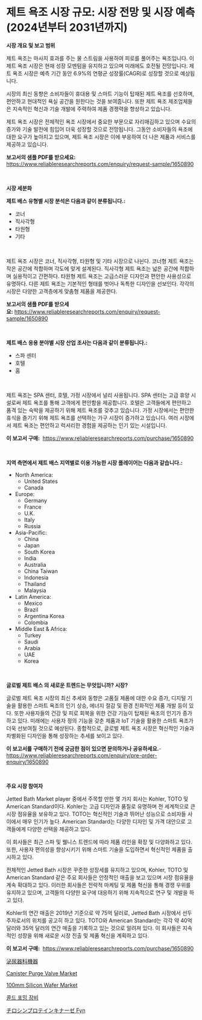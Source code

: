 <p><h1>제트 욕조 시장 규모: 시장 전망 및 시장 예측 (2024년부터 2031년까지)</h1></p><p><strong>시장 개요 및 보고 범위</strong></p>
<p><p>제트 욕조는 마사지 효과를 주는 물 스트림을 사용하여 피로를 풀어주는 욕조입니다. 이 제트 욕조 시장은 현재 성장 모멘텀을 유지하고 있으며 미래에도 호전될 전망입니다. 제트 욕조 시장은 예측 기간 동안 6.9%의 연평균 성장률(CAGR)로 성장할 것으로 예상됩니다. </p><p>시장의 최신 동향은 소비자들이 휴대용 및 스마트 기능이 탑재된 제트 욕조를 선호하며, 편안하고 현대적인 욕실 공간을 원한다는 것을 보여줍니다. 또한 제트 욕조 제조업체들은 지속적인 혁신과 기술 개발에 주력하여 제품 경쟁력을 향상하고 있습니다.</p><p>제트 욕조 시장은 전체적인 욕조 시장에서 중요한 부문으로 자리매김하고 있으며 수요의 증가와 기술 발전에 힘입어 더욱 성장할 것으로 전망됩니다. 그동안 소비자들의 욕조에 대한 요구가 높아지고 있으며, 제트 욕조 시장은 이에 부응하여 더 나은 제품과 서비스를 제공하고 있습니다.</p></p>
<p><strong>보고서의 샘플 PDF를 받으세요:</strong> <a href="https://www.reliableresearchreports.com/enquiry/request-sample/1650890">https://www.reliableresearchreports.com/enquiry/request-sample/1650890</a></p>
<p>&nbsp;</p>
<p><strong>시장 세분화</strong></p>
<p><strong>제트 배스 유형별 시장 분석은 다음과 같이 분류됩니다.:</strong></p>
<p><ul><li>코너</li><li>직사각형</li><li>타원형</li><li>기타</li></ul></p>
<p>&nbsp;</p>
<p><p>제트 욕조 시장은 코너, 직사각형, 타원형 및 기타 시장으로 나뉜다. 코너형 제트 욕조는 작은 공간에 적합하며 각도에 맞게 설계된다. 직사각형 제트 욕조는 넓은 공간에 적합하며 실용적이고 간편하다. 타원형 제트 욕조는 고급스러운 디자인과 편안한 사용성으로 유명하다. 다른 제트 욕조는 기본적인 형태를 벗어나 독특한 디자인을 선보인다. 각각의 시장은 다양한 고객층에게 맞춤형 제품을 제공한다.</p></p>
<p><strong>보고서의 샘플 PDF를 받으세요:</strong>&nbsp;<a href="https://www.reliableresearchreports.com/enquiry/request-sample/1650890">https://www.reliableresearchreports.com/enquiry/request-sample/1650890</a></p>
<p>&nbsp;</p>
<p><strong> 제트 배스 응용 분야별 시장 산업 조사는 다음과 같이 분류됩니다.:</strong></p>
<p><ul><li>스파 센터</li><li>호텔</li><li>홈</li></ul></p>
<p>&nbsp;</p>
<p><p>제트 욕조는 SPA 센터, 호텔, 가정 시장에서 널리 사용됩니다. SPA 센터는 고급 휴양 시설로써 제트 욕조를 통해 고객에게 편안함을 제공합니다. 호텔은 고객들에게 편안하고 품격 있는 숙박을 제공하기 위해 제트 욕조를 갖추고 있습니다. 가정 시장에서는 편안한 휴식을 즐기기 위해 제트 욕조를 선택하는 가구 시장이 증가하고 있습니다. 여러 시장에서 제트 욕조는 편안하고 럭셔리한 경험을 제공하는 인기 있는 시설입니다.</p></p>
<p><strong>이 보고서 구매:</strong>&nbsp; <a href="https://www.reliableresearchreports.com/purchase/1650890">https://www.reliableresearchreports.com/purchase/1650890</a></p>
<p>&nbsp;</p>
<p><strong>지역 측면에서 제트 배스 지역별로 이용 가능한 시장 플레이어는 다음과 같습니다.:</strong></p>
<p><ul>
    <li>
        North America:
        <ul>
            <li>United States</li>
            <li>Canada</li>
        </ul>
    </li>
    <li>
        Europe:
        <ul>
            <li>Germany</li>
            <li>France</li>
            <li>U.K.</li>
            <li>Italy</li>
            <li>Russia</li>
        </ul>
    </li>
    <li>
        Asia-Pacific:
        <ul>
            <li>China</li>
            <li>Japan</li>
            <li>South Korea</li>
            <li>India</li>
            <li>Australia</li>
            <li>China Taiwan</li>
            <li>Indonesia</li>
            <li>Thailand</li>
            <li>Malaysia</li>
        </ul>
    </li>
    <li>
        Latin America:
        <ul>
            <li>Mexico</li>
            <li>Brazil</li>
            <li>Argentina Korea</li>
            <li>Colombia</li>
        </ul>
    </li>
    <li>
        Middle East & Africa:
        <ul>
            <li>Turkey</li>
            <li>Saudi</li>
            <li>Arabia</li>
            <li>UAE</li>
            <li>Korea</li>
        </ul>
    </li>
    </ul></p>
<p>&nbsp;</p>
<p><strong>글로벌 제트 배스 의 새로운 트렌드는 무엇입니까? 시장?</strong></p>
<p><p>글로벌 제트 욕조 시장의 최신 추세와 동향은 고품질 제품에 대한 수요 증가, 디지털 기술을 활용한 스마트 욕조의 인기 상승, 에너지 절감 및 환경 친화적인 제품 개발 등이 있다. 또한 사용자들의 건강 및 피로 회복을 위한 건강 기능이 탑재된 욕조의 인기가 증가하고 있다. 미래에는 사용자 정의 기능을 갖춘 제품과 IoT 기술을 활용한 스마트 욕조가 더욱 선보여질 것으로 예상된다. 종합적으로, 글로벌 제트 욕조 시장은 혁신적인 기술과 차별화된 디자인을 통해 성장하는 추세를 보이고 있다.</p></p>
<p><strong>이 보고서를 구매하기 전에 궁금한 점이 있으면 문의하거나 공유하세요.</strong>- <a href="https://www.reliableresearchreports.com/enquiry/pre-order-enquiry/1650890">https://www.reliableresearchreports.com/enquiry/pre-order-enquiry/1650890</a></p>
<p>&nbsp;</p>
<p><strong>주요 시장 참여자</strong></p>
<p><p>Jetted Bath Market player 중에서 주목할 만한 몇 가지 회사는 Kohler, TOTO 및 American Standard이다. Kohler는 고급 디자인과 품질로 유명하며 전 세계적으로 큰 시장 점유율을 보유하고 있다. TOTO는 혁신적인 기술과 뛰어난 성능으로 소비자들 사이에서 매우 인기가 높다. American Standard는 다양한 디자인 및 가격 대안으로 고객들에게 다양한 선택을 제공하고 있다.</p><p>이 회사들은 최근 스파 및 웰니스 트렌드에 따라 제품 라인을 확장 및 다양화하고 있다. 또한, 사용자 편의성을 향상시키기 위해 스마트 기술을 도입하면서 혁신적인 제품을 출시하고 있다.</p><p>전체적인 Jetted Bath 시장은 꾸준한 성장세를 유지하고 있으며, Kohler, TOTO 및 American Standard 같은 주요 회사들은 안정적인 매출을 보고 있으며 시장 점유율을 계속 확대하고 있다. 이러한 회사들은 전략적 마케팅 및 제품 혁신을 통해 경쟁 우위를 유지하고 있으며, 고객들의 다양한 요구에 대응하기 위해 지속적으로 연구 및 개발을 하고 있다.</p><p>Kohler의 연간 매출은 2019년 기준으로 약 75억 달러로, Jetted Bath 시장에서 선두주자로서의 위치를 공고히 하고 있다. TOTO와 American Standard는 각각 약 40억 달러와 35억 달러의 연간 매출을 기록하고 있는 것으로 알려져 있다. 이 회사들은 지속적인 성장을 위해 새로운 시장 진출 및 제품 혁신을 계획하고 있다.</p></p>
<p><strong>이 보고서 구매:</strong>&nbsp;&nbsp;<a href="https://www.reliableresearchreports.com/purchase/1650890">https://www.reliableresearchreports.com/purchase/1650890</a></p>
<p><p><a href="https://github.com/zjkmgcs938405/Market-Research-Report-List-1/blob/main/401922911266.md">泌尿器科機器</a></p><p><a href="https://issuu.com/reportprime-2/docs/canister-purge-valve-market-size-2030.pptx">Canister Purge Valve Market</a></p><p><a href="https://github.com/luckyshygirl/Market-Research-Report-List-3/blob/main/100mm-silicon-wafer-market.md">100mm Silicon Wafer Market</a></p><p><a href="https://github.com/KellyLyncyh543964/Market-Research-Report-List-1/blob/main/801402410206.md">콜드 포밍 장비</a></p><p><a href="https://github.com/schmahlson/Market-Research-Report-List-1/blob/main/846425111269.md">チロシンプロテインキナーゼ Fyn</a></p></p>

